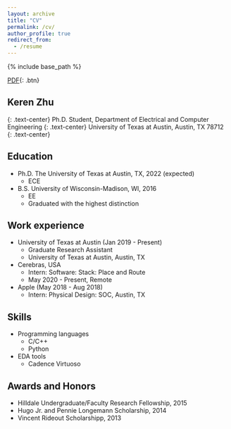 ```yaml
---
layout: archive
title: "CV"
permalink: /cv/
author_profile: true
redirect_from:
  - /resume
---
```


{% include base_path %}

[PDF](/files/resume.pdf){: .btn}

## Keren Zhu
{: .text-center}
Ph.D. Student,  Department of Electrical and Computer Engineering
{: .text-center}
University of Texas at Austin,  Austin, TX 78712
{: .text-center}

Education
------
* Ph.D. The University of Texas at Austin, TX,  2022 (expected)
  * ECE
* B.S. University of Wisconsin-Madison, WI, 2016
  * EE
  * Graduated with the highest distinction


Work experience
------
* University of Texas at Austin (Jan 2019 - Present)
  * Graduate Research Assistant
  * University of Texas at Austin, Austin, TX
* Cerebras, USA
  * Intern: Software: Stack: Place and Route
  * May 2020 - Present, Remote
* Apple (May 2018 - Aug 2018) 
  * Intern: Physical Design: SOC, Austin, TX



Skills
------
* Programming languages
  * C/C++ 
  * Python 
* EDA tools
  * Cadence Virtuoso
  

Awards and Honors
------
* Hilldale Undergraduate/Faculty Research Fellowship, 2015
* Hugo Jr. and Pennie Longemann Scholarship, 2014
* Vincent Rideout Scholarshipp, 2013




<!-- Global site tag (gtag.js) - Google Analytics -->
<script async src="https://www.googletagmanager.com/gtag/js?id=UA-178663221-1"></script>
<script>
  window.dataLayer = window.dataLayer || [];
  function gtag(){dataLayer.push(arguments);}
  gtag('js', new Date());

  gtag('config', 'UA-178663221-1');
</script>
